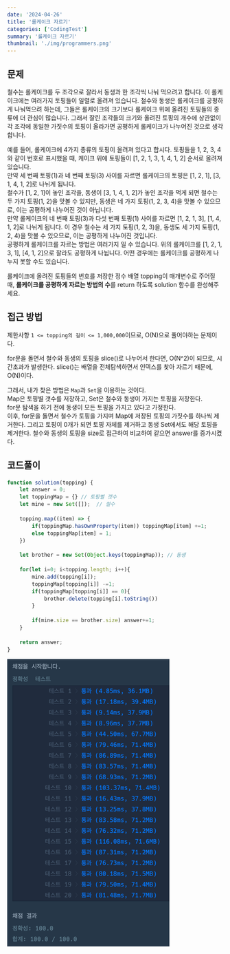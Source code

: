 ```yaml
---
date: '2024-04-26'
title: '롤케이크 자르기'
categories: ['CodingTest']
summary: '롤케이크 자르기'
thumbnail: './img/programmers.png'
---
```


## 문제

철수는 롤케이크를 두 조각으로 잘라서 동생과 한 조각씩 나눠 먹으려고 합니다. 이 롤케이크에는 여러가지 토핑들이 일렬로 올려져 있습니다. 
철수와 동생은 롤케이크를 공평하게 나눠먹으려 하는데, 그들은 롤케이크의 크기보다 롤케이크 위에 올려진 토핑들의 종류에 더 관심이 많습니다. 
그래서 잘린 조각들의 크기와 올려진 토핑의 개수에 상관없이 각 조각에 동일한 가짓수의 토핑이 올라가면 공평하게 롤케이크가 나누어진 것으로 생각합니다.

예를 들어, 롤케이크에 4가지 종류의 토핑이 올려져 있다고 합시다. 
토핑들을 1, 2, 3, 4와 같이 번호로 표시했을 때, 케이크 위에 토핑들이 [1, 2, 1, 3, 1, 4, 1, 2] 순서로 올려져 있습니다.    
만약 세 번째 토핑(1)과 네 번째 토핑(3) 사이를 자르면 롤케이크의 토핑은 [1, 2, 1], [3, 1, 4, 1, 2]로 나뉘게 됩니다.    
철수가 [1, 2, 1]이 놓인 조각을, 동생이 [3, 1, 4, 1, 2]가 놓인 조각을 먹게 되면 철수는 두 가지 토핑(1, 2)을 맛볼 수 있지만, 동생은 네 가지 토핑(1, 2, 3, 4)을 맛볼 수 있으므로, 이는 공평하게 나누어진 것이 아닙니다.    
만약 롤케이크의 네 번째 토핑(3)과 다섯 번째 토핑(1) 사이를 자르면 [1, 2, 1, 3], [1, 4, 1, 2]로 나뉘게 됩니다. 이 경우 철수는 세 가지 토핑(1, 2, 3)을, 동생도 세 가지 토핑(1, 2, 4)을 맛볼 수 있으므로, 이는 공평하게 나누어진 것입니다.   
공평하게 롤케이크를 자르는 방법은 여러가지 일 수 있습니다. 위의 롤케이크를 [1, 2, 1, 3, 1], [4, 1, 2]으로 잘라도 공평하게 나뉩니다. 어떤 경우에는 롤케이크를 공평하게 나누지 못할 수도 있습니다.   
   
롤케이크에 올려진 토핑들의 번호를 저장한 정수 배열 topping이 매개변수로 주어질 때, **롤케이크를 공평하게 자르는 방법의 수**를 return 하도록 solution 함수를 완성해주세요.

## 접근 방법

제한사항 `1 <= topping의 길이 <= 1,000,000`이므로, O(N)으로 풀어야하는 문제이다.

for문을 돌면서 철수와 동생의 토핑을 slice()로 나누어서 한다면, O(N^2)이 되므로, 시간초과가 발생한다.
slice()는 배열을 전체탐색하면서 인덱스를 찾아 자르기 때문에, O(N)이다.

그래서, 내가 찾은 방법은 `Map`과 `Set`을 이용하는 것이다.   
Map은 토핑별 갯수를 저장하고, Set은 철수와 동생이 가지는 토핑을 저장한다.   
for문 탐색을 하기 전에 동생이 모든 토핑을 가지고 있다고 가정한다.   
이후, for문을 돌면서 철수가 토핑을 가지며 Map에 저장된 토핑의 가짓수를 하나씩 제거한다.
그리고 토핑이 0개가 되면 토핑 자체를 제거하고 동생 Set에서도 해당 토핑을 제거한다.
철수와 동생의 토핑을 size로 접근하여 비교하여 같으면 answer를 증가시켰다.

## 코드풀이

```javascript
function solution(topping) { 
    let answer = 0;
    let toppingMap = {} // 토핑별 갯수
    let mine = new Set([]);  // 철수
    
    topping.map((item) => {
        if(toppingMap.hasOwnProperty(item)) toppingMap[item] +=1;
        else toppingMap[item] = 1;
    })
    
    let brother = new Set(Object.keys(toppingMap)); // 동생
    
    for(let i=0; i<topping.length; i++){
        mine.add(topping[i]);
        toppingMap[topping[i]] -=1;
        if(toppingMap[topping[i]] == 0){
            brother.delete(topping[i].toString())
        }  
        
        if(mine.size == brother.size) answer+=1;
    }
    
    return answer;
}
```

![img.png](img/롤케이크자르기.png)